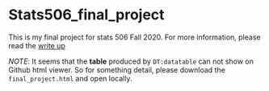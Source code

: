 # Stats506_final_project
This is my final project for stats 506 Fall 2020.
For more information, please read the [write up](http://htmlpreview.github.io/?https://github.com/HongfanChen/Stats506_final_project/blob/main/final_project_Hongfan.html)  

*NOTE*: It seems that the **table** produced by `DT:datatable` can not show on Github html viewer. So for something detail, please download the `final_project.html` and open locally.
